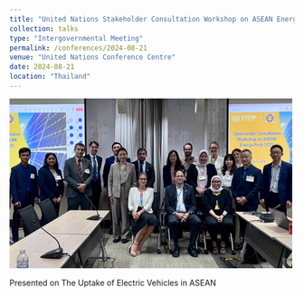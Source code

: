 ```yaml
---
title: "United Nations Stakeholder Consultation Workshop on ASEAN Energy Post-2025"
collection: talks
type: "Intergovernmental Meeting"
permalink: /conferences/2024-08-21
venue: "United Nations Conference Centre"
date: 2024-08-21
location: "Thailand"
---
```

<img src='/images/presentation3.png'>

Presented on The Uptake of Electric Vehicles in ASEAN
